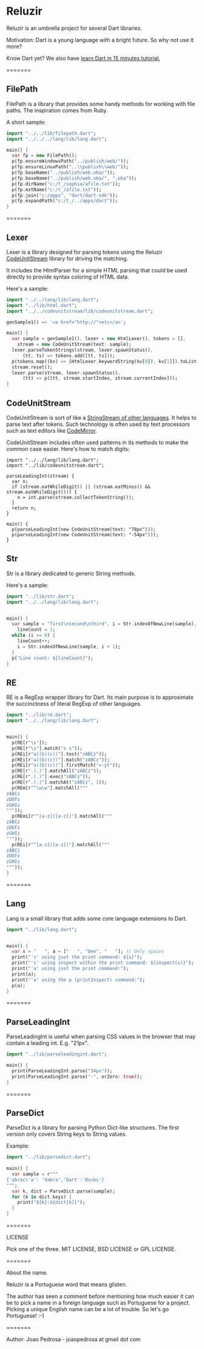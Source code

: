 Reluzir
=======

Reluzir is an umbrella project for several Dart libraries.

Motivation: Dart is a young language with a bright future. So why not use it
more?

Know Dart yet? We also have [learn Dart in 15 minutes tutorial.](https://github.com/jpedrosa/reluzir/blob/master/learn_dart_in_15_minutes/learn_dart_in_15_minutes.dart)

=======

FilePath
--------

FilePath is a library that provides some handy methods for working with file paths. The inspiration comes from Ruby.

A short sample:

```dart
import "../../lib/filepath.dart";
import "../../../lang/lib/lang.dart";

main() {
  var fp = new FilePath();
  p(fp.ensureWindowsPath("../publish/web/"));
  p(fp.ensureLinuxPath("..\\publish\\web/"));
  p(fp.baseName("../publish/web.oba/"));
  p(fp.baseName("../publish/web.oba/", ".oba"));
  p(fp.dirName("c:/t_/sophia/afile.txt"));
  p(fp.extName("c:/t_/afile.txt"));
  p(fp.join("c:/apps", "dart/dart-sdk"));
  p(fp.expandPath("c:/t_/../apps/dart"));
}
```

=======

Lexer
-----

Lexer is a library designed for parsing tokens using the Reluzir [CodeUnitStream](https://github.com/jpedrosa/reluzir/tree/master/codeunitstream) library for driving the matching.

It includes the HtmlParser for a simple HTML parsing that could be used directly to provide syntax coloring of HTML data.

Here's a sample:

```dart
import "../../lang/lib/lang.dart";
import "../lib/html.dart";
import "../../codeunitstream/lib/codeunitstream.dart";

genSample1() => '<a href="http://">etc</a>';

main() {
  var sample = genSample1(), lexer = new HtmlLexer(), tokens = [],
    stream = new CodeUnitStream(text: sample);
  lexer.parseTokenStrings(stream, lexer.spawnStatus(), 
      (tt, ts) => tokens.add([tt, ts]));
  p(tokens.map((kv) => [HtmlLexer.keywordString(kv[0]), kv[1]]).toList());
  stream.reset();
  lexer.parse(stream, lexer.spawnStatus(),
      (tt) => p([tt, stream.startIndex, stream.currentIndex]));
}
```

CodeUnitStream
--------------

CodeUnitStream is sort of like a [StringStream of other languages](http://www.cplusplus.com/reference/sstream/stringstream/). It helps to parse text after tokens. Such technology is often used by text processors such as text editors like [CodeMirror](https://github.com/marijnh/CodeMirror/blob/master/mode/xml/index.html).

CodeUnitStream includes often used patterns in its methods to make the common case easier. Here's how to match digits:

```
import "../../lang/lib/lang.dart";
import "../lib/codeunitstream.dart";

parseLeadingInt(stream) {
  var n;
  if (stream.eatWhileDigit() || (stream.eatMinus() && stream.eatWhileDigit())) {
    n = int.parse(stream.collectTokenString());
  }
  return n;
}

main() {
  p(parseLeadingInt(new CodeUnitStream(text: "78px")));
  p(parseLeadingInt(new CodeUnitStream(text: "-54px")));
}
```

Str
---

Str is a library dedicated to generic String methods.

Here's a sample:

```dart
import "../lib/str.dart";
import "../../lang/lib/lang.dart";


main() {
  var sample = "first\nsecond\nthird", i = Str.indexOfNewLine(sample),
    lineCount = 1;
  while (i >= 0) {
    lineCount++;
    i = Str.indexOfNewLine(sample, i + 1);
  }
  p("Line count: ${lineCount}");
}
```

RE
--

RE is a RegExp wrapper library for Dart. Its main purpose is to approximate the succinctness of literal RegExp of other languages.

```dart
import "../lib/re.dart";
import "../../lang/lib/lang.dart";


main() {
  p(RE[r"\s"]);
  p(RE[r"\s"].match("s s"));
  p(REi[r"a((b)(c))"].test("zABCz"));
  p(REi[r"a((b)(c))"].match("zABCz"));
  p(REi[r"a((b)(c))"].firstMatch("=-yt"));
  p(RE[r".(.)"].matchAll("zABCz"));
  p(RE[r".(.)"].exec("zABCz"));
  p(RE[r".(.)"].matchAt("zABCz", 1));
  p(REm[r"^\w\w"].matchAll("""
zABCz
zDEFz
zGHIz
"""));
  p(REmi[r"^[a-z]([a-z])"].matchAll("""
zABCz
zDEFz
zGHIz
"""));
  p(REi[r"^[a-z]([a-z])"].matchAll("""
zABCz
zDEFz
zGHIz
"""));
}
```

=======

Lang
----

Lang is a small library that adds some core language extensions to Dart.

```dart
import "../lib/lang.dart";


main() {
  var s = "   ", a = ["   ", "bee", "   "]; // Only spaces
  print("'s' using just the print command: ${s}");
  print("'s' using inspect within the print command: ${inspect(s)}");
  print("'a' using just the print command:");
  print(a);
  print("'a' using the p (printInspect) command:");
  p(a);
}
```

=======

ParseLeadingInt
---------------

ParseLeadingInt is useful when parsing CSS values in the browser that may contain a leading int. E.g. "21px".

```dart
import "../lib/parseleadingint.dart";

main() {
  print(ParseLeadingInt.parse("34px"));
  print(ParseLeadingInt.parse("-", orZero: true));
}
```

=======

ParseDict
---------

ParseDict is a library for parsing Python Dict-like structures. The first
version only covers String keys to String values.

Example:

```dart
import "../lib/parsedict.dart";
    
main() {
  var sample = r"""
{'abrac\'a': 'dabra','Dart':'Rocks'}
""";
  var k, dict = ParseDict.parse(sample);
  for (k in dict.keys) {
    print("${k}:${dict[k]}");
  }
}
```

=======

LICENSE

Pick one of the three. MIT LICENSE, BSD LICENSE or GPL LICENSE.

=======

About the name.

Reluzir is a Portuguese word that means glisten.

The author has seen a comment before mentioning how much easier it can be to
pick a name in a foreign language such as Portuguese for a project. Picking a 
unique English name can be a lot of trouble. So let's go Portuguese! :-)

=======

Author: Joao Pedrosa - joaopedrosa at gmail dot com



